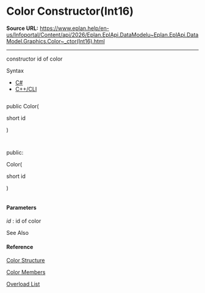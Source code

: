 # Color Constructor(Int16)

**Source URL:** https://www.eplan.help/en-us/Infoportal/Content/api/2026/Eplan.EplApi.DataModelu~Eplan.EplApi.DataModel.Graphics.Color~_ctor(Int16).html

---

constructor id of color

Syntax

- [C#](#i-syntax-CS)
- [C++/CLI](#i-syntax-CPP2005)

```
```
public Color( 
   short id
)
```
```

```
```
public:
Color( 
   short id
)
```
```

#### Parameters

*id*
:   id of color



See Also

#### Reference

[Color Structure](Eplan.EplApi.DataModelu~Eplan.EplApi.DataModel.Graphics.Color.html)
  
[Color Members](Eplan.EplApi.DataModelu~Eplan.EplApi.DataModel.Graphics.Color_members.html)
  
[Overload List](Eplan.EplApi.DataModelu~Eplan.EplApi.DataModel.Graphics.Color~_ctor.html)